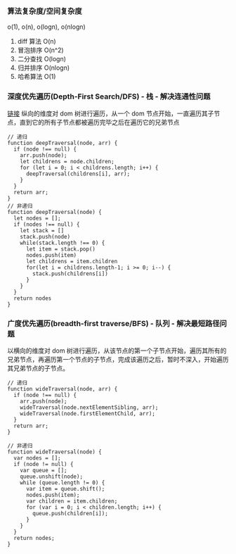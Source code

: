 ### 算法复杂度/空间复杂度

o(1), o(n), o(logn), o(nlogn)

1. diff 算法 O(n)
2. 冒泡排序 O(n^2)
3. 二分查找 O(logn)
4. 归并排序 O(nlogn)
5. 哈希算法 O(1)

### 深度优先遍历(Depth-First Search/DFS) - 栈 - 解决连通性问题
[链接](https://segmentfault.com/a/1190000018706578)
纵向的维度对 dom 树进行遍历，从一个 dom 节点开始，一直遍历其子节点，直到它的所有子节点都被遍历完毕之后在遍历它的兄弟节点

```
// 递归
function deepTraversal(node, arr) {
  if (node !== null) {
    arr.push(node);
    let childrens = node.children;
    for (let i = 0; i < childrens.length; i++) {
      deepTraversal(childrens[i], arr);
    }
  }
  return arr;
}
// 非递归
function deepTraversal(node) {
  let nodes = [];
  if (nodes !== null) {
    let stack = []
    stack.push(node)
    while(stack.length !== 0) {
      let item = stack.pop()
      nodes.push(item)
      let childrens = item.children
      for(let i = childrens.length-1; i >= 0; i--) {
        stack.push(childrens[i])
      }
    }
  }
  return nodes
}
```

### 广度优先遍历(breadth-first traverse/BFS) - 队列 - 解决最短路径问题

以横向的维度对 dom 树进行遍历，从该节点的第一个子节点开始，遍历其所有的兄弟节点，再遍历第一个节点的子节点，完成该遍历之后，暂时不深入，开始遍历其兄弟节点的子节点。

```
// 递归
function wideTraversal(node, arr) {
  if (node !== null) {
    arr.push(node);
    wideTraversal(node.nextElementSibling, arr);
    wideTraversal(node.firstElementChild, arr);
  }
  return arr;
}

// 非递归
function wideTraversal(node) {
  var nodes = [];
  if (node != null) {
    var queue = [];
    queue.unshift(node);
    while (queue.length != 0) {
      var item = queue.shift();
      nodes.push(item);
      var children = item.children;
      for (var i = 0; i < children.length; i++) {
        queue.push(children[i]);
      }
    }
  }
  return nodes;
}
```
